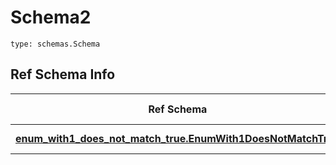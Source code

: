# Schema2
```
type: schemas.Schema
```

## Ref Schema Info
Ref Schema | Input Type | Output Type
---------- | ---------- | -----------
[**enum_with1_does_not_match_true.EnumWith1DoesNotMatchTrue**](../../../../../../../components/schema/enum_with1_does_not_match_true.md) | float, int | float, int
